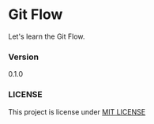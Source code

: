 # Git Flow

Let's learn the Git Flow.

### Version

0.1.0

### LICENSE

This project is license under [MIT LICENSE](LICENSE)